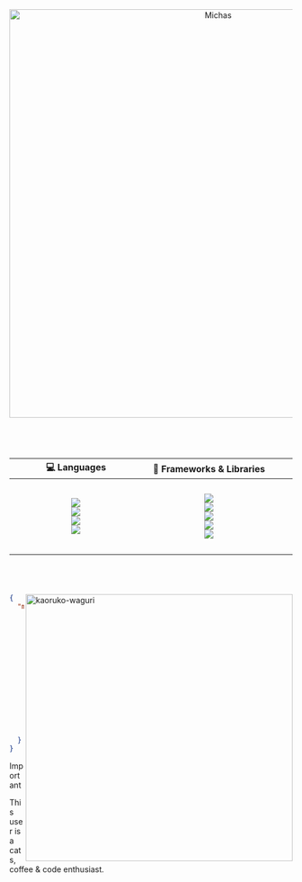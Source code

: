 <div align="center">
    <img src="https://github.com/user-attachments/assets/535b84ab-3f05-4710-b48e-4204ac06e6e2" alt="Michas" width=727>
  
  #
</div>
<br>
<div align="center"> 
  
  | 💻 Languages | 🧩 Frameworks & Libraries | 🗄️ Databases |
  | :---: | :---: | :---: |
  | ᅠᅠᅠᅠᅠᅠᅠᅠᅠᅠᅠᅠᅠᅠᅠ <br> <img src="https://img.shields.io/badge/TypeScript-007ACC?style=for-the-badge&logo=typescript&logoColor=white"> <br> <img src="https://img.shields.io/badge/JavaScript-F7DF1E?style=for-the-badge&logo=javascript&logoColor=black&logoWidth=100"> <br> <img src="https://img.shields.io/badge/HTML5-E34F26?style=for-the-badge&logo=html5&logoColor=white&logoWidth=100"> <br> <img src="https://img.shields.io/badge/CSS3-1572B6?style=for-the-badge&logo=css3&logoColor=white"> <br> ᅠᅠᅠᅠᅠᅠᅠᅠᅠᅠᅠᅠᅠᅠᅠ | ᅠᅠᅠᅠᅠᅠᅠᅠᅠᅠᅠᅠᅠᅠᅠ <br> <img src="https://img.shields.io/badge/React-20232A?style=for-the-badge&logo=react&logoColor=61DAFB"> <br> <img src="https://img.shields.io/badge/Next-black?style=for-the-badge&logo=next.js&logoColor=white"> <br> <img src="https://img.shields.io/badge/Electron-191970?style=for-the-badge&logo=Electron&logoColor=white"> <br> <img src="https://img.shields.io/badge/Node.js-43853D?style=for-the-badge&logo=node.js&logoColor=white"> <br> <img src="https://img.shields.io/badge/express.js-%23404d59.svg?style=for-the-badge&logo=express&logoColor=%2361DAFB"> <br> ᅠᅠᅠᅠᅠᅠᅠᅠᅠᅠᅠᅠᅠᅠᅠ | ᅠᅠᅠᅠᅠᅠᅠᅠᅠᅠᅠᅠᅠᅠᅠ <br> <img src="https://img.shields.io/badge/MySQL-00000F?style=for-the-badge&logo=mysql&logoColor=white"> <br> <img src="https://img.shields.io/badge/MongoDB-%234ea94b.svg?style=for-the-badge&logo=mongodb&logoColor=white"> <br> ᅠᅠᅠᅠᅠᅠᅠᅠᅠᅠᅠᅠᅠᅠᅠ |
  
  # 
</div>
<br>
<div>

  <img src="https://github.com/user-attachments/assets/c58d8e11-a8ce-41cb-9796-70ed69d991a1" alt="kaoruko-waguri" height=475 align="right">
  
  ```json
  {
    "michas": {
        "title": "Aspiring Full-Stack Dev",
        "education": "Computer Science - 4th semester",
        "lookingForJob": true,
        "age": 19,
        "AKA": [
            "michaelcalb",
            "zmichas",
            "michael0509"
        ],
        "interests": [
            "videogames",
            "anime",
            "piano",
            "grêmio"
        ]
    }
}
  ```
</div>

> [!IMPORTANT]
> This user is a cats, coffee & code enthusiast.
> <!-- spread the word -->
